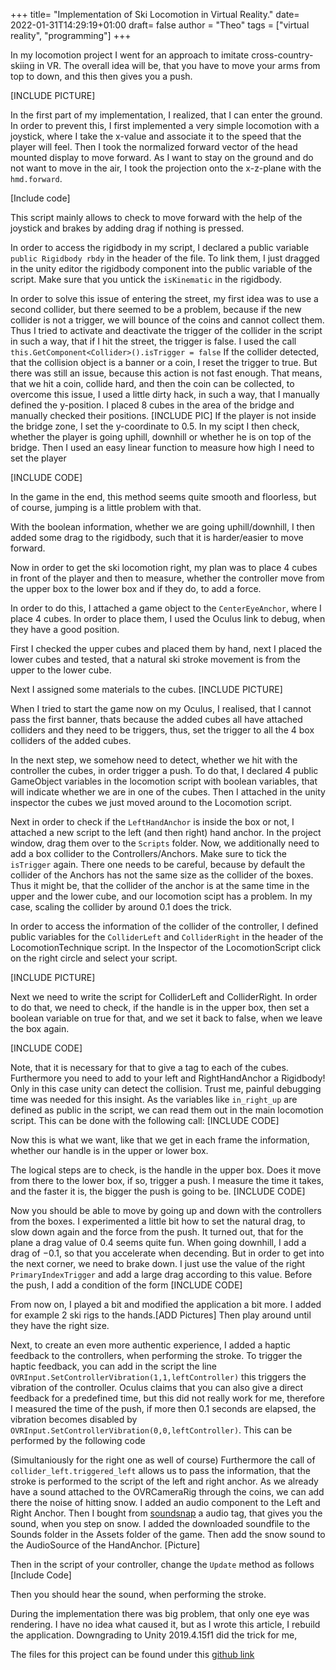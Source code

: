 +++
title= "Implementation of Ski Locomotion in Virtual Reality."
date= 2022-01-31T14:29:19+01:00
draft= false
author = "Theo"
tags = ["virtual reality", "programming"]
+++


In my locomotion project I went for an approach to imitate cross-country-skiing in VR. The overall idea will be, that you have to move your arms from top to down, and this then gives you a push.

[INCLUDE PICTURE]

In the first part of my implementation, I realized, that I can enter the ground. In order to prevent this, I first implemented a very simple locomotion with a joystick, where I take the x-value and associate it to the speed that the player will feel. Then I took the normalized forward vector of the head mounted display to move forward. As I want to stay on the ground and do not want to move in the air, I took the projection onto the x-z-plane with the `hmd.forward`. 

[Include code]


This script mainly allows to check to move forward with the help of the joystick and brakes by adding drag if nothing is pressed.

In order to access the rigidbody in my script, I declared a public variable `public Rigidbody rbdy` in the header of the file. To link them, I just dragged in the unity editor the rigidbody component into the public variable of the script. Make sure that you untick the `isKinematic` in the rigidbody. 

In order to solve this issue of entering the street, my first idea was to use a second collider, but there seemed to be a problem, because if the new collider is not a trigger, we will bounce of the coins and cannot collect them. Thus I tried to activate and deactivate the trigger of the collider in the script in such a way, that if I hit the street, the trigger is false. I used the call
`this.GetComponent<Collider>().isTrigger = false` 
If the collider detected, that the collision object is a banner or a coin, I reset the trigger to true. But there was still an issue, because this action is not fast enough. That means, that we hit a coin, collide hard, and then the coin can be collected, to overcome this issue, I used a little dirty hack, in such a way, that I manually defined the y-position. I placed 8 cubes in the area of the bridge and manually checked their positions. 
[INCLUDE PIC]
If the player is not inside the bridge zone, I set the y-coordinate to $0.5$. In my scipt I then check, whether the player is going uphill, downhill or whether he is on top of the bridge. Then I used an easy linear function to measure how high I need to set the player

[INCLUDE CODE]

In the game in the end, this method seems quite smooth and floorless, but of course, jumping is a little problem with that.

With the boolean information, whether we are going uphill/downhill, I then added some drag to the rigidbody, such that it is harder/easier to move forward.

Now in order to get the ski locomotion right, my plan was to place 4 cubes in front of the player and then to measure, whether the controller move from the upper box to the lower box and if they do, to add a force.

In order to do this, I attached a game object to the `CenterEyeAnchor`, where I place 4 cubes. In order to place them, I used the Oculus link to debug, when they have a good position.

First I checked the upper cubes and placed them by hand, next I placed the lower cubes and tested, that a natural ski stroke movement is from the upper to the lower cube.

Next I assigned some materials to the cubes.
[INCLUDE PICTURE]

When I tried to start the game now on my Oculus, I realised, that I cannot pass the first banner, thats because the added cubes all have attached colliders and they need to be triggers, thus, set the trigger to all the 4 box colliders of the added cubes.

In the next step, we somehow need to detect, whether we hit with the controller the cubes, in order trigger a push. To do that, I declared 4 public GameObject variables in the locomotion script with boolean variables, that will indicate whether we are in one of the cubes. Then I attached in the unity inspector the cubes we just moved around to the Locomotion script.

Next in order to check if the `LeftHandAnchor` is inside the box or not, I attached a new script to the left (and then right) hand anchor. In the project window, drag them over to the `Scripts` folder.
Now, we additionally need to add a box collider to the Controllers/Anchors. Make sure to tick the `isTrigger` again. There one needs to be careful, because by default the collider of the Anchors has not the same size as the collider of the boxes. Thus it might be, that the collider of the anchor is at the same time in the upper and the lower cube, and our locomotion scipt has a problem. In my case, scaling the collider by around $0.1$ does the trick.

In order to access the information of the collider of the controller, I defined public variables for the `ColliderLeft` and `ColliderRight` in the header of the LocomotionTechnique script. In the Inspector of the LocomotionScript click on the right circle and select your script.

[INCLUDE PICTURE]


Next we need to write the script for ColliderLeft and ColliderRight. In order to do that, we need to check, if the handle is in the upper box, then set a boolean variable on true for that, and we set it back to false, when we leave the box again. 

[INCLUDE CODE]

Note, that it is necessary for that to give a tag to each of the cubes. Furthermore you need to add to your left and RightHandAnchor a Rigidbody! Only in this case unity can detect the collision. Trust me, painful debugging time was needed for this insight.
As the variables like `in_right_up` are defined as public in the script, we can read them out in the main locomotion script. This can be done with the following call:
[INCLUDE CODE]

Now this is what we want, like that we get in each frame the information, whether our handle is in the upper or lower box.

The logical steps are to check, is the handle in the upper box. Does it move from there to the lower box, if so, trigger a push.
I measure the time it takes, and the faster it is, the bigger the push is going to be.
[INCLUDE CODE]


Now you should be able to move by going up and down with the controllers from the boxes. I experimented a little bit how to set the natural drag, to slow down again and the force from the push. It turned out, that for the plane a drag value of $0.4$ seems quite fun.
When going downhill, I add a drag of $-0.1$, so that you accelerate when decending. But in order to get into the next corner, we need to brake down. I just use the value of the right `PrimaryIndexTrigger` and add a large drag according to this value. Before the push, I add a condition of the form 
[INCLUDE CODE]

From now on, I played a bit and modified the application a bit more. I added for example 2 ski rigs to the hands.[ADD Pictures] Then play around until they have the right size.

Next, to create an even more authentic experience, I added a haptic feedback to the controllers, when performing the stroke. To trigger the haptic feedback, you can add in the script the line `OVRInput.SetControllerVibration(1,1,leftController)` this triggers the vibration of the controller. Oculus claims that you can also give a direct feedback for a predefined time, but this did not really work for me, therefore I measured the time of the push, if more then 0.1 seconds are elapsed, the vibration becomes disabled by  `OVRInput.SetControllerVibration(0,0,leftController)`. This can be performed by the following code


(Simultaniously for the right one as well of course)
Furthermore the call of `collider_left.triggered_left` allows us to pass the information, that the stroke is performed to the script of the left and right anchor. As we already have a sound attached to the OVRCameraRig through the coins, we can add there the noise of hitting snow. I added an audio component to the Left and Right Anchor. Then I bought from [soundsnap](https://www.soundsnap.com/tags/snow) a audio tag, that gives you the sound, when you step on snow.
I added the downloaded soundfile to the Sounds folder in the Assets folder of the game. Then add the snow sound to the AudioSource of the HandAnchor.
[Picture]

Then in the script of your controller, change the `Update` method as follows
[Include Code]

Then you should hear the sound, when performing the stroke.

During the implementation there was big problem, that only one eye was rendering. I have no idea what caused it, but as I wrote this article, I rebuild the application. Downgrading to Unity 2019.4.15f1 did the trick for me, 



The files for this project can be found under this [github link](https://github.com/theofbraune/VR-Ski-Locomotion)




